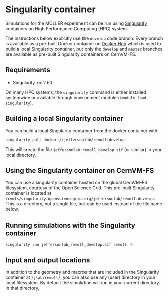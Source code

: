 # Singularity container

Simulations for the MOLLER experiment can be run using [Singularity](https://sylabs.io/singularity/) containers on High Performance Computing (HPC) system.

The instructions below explicitly use the `develop` code branch. Every branch is available as a pre-built Docker container on [Docker Hub](https://hub.docker.com/r/jeffersonlab/remoll/) which is used to build a local Singularity container, but only the `develop` and `master` branches are available as pre-built Singularity containers on CernVM-FS.

## Requirements

- Singularity >= 2.6.1

On many HPC systems, the `singularity` command is either installed systemwide or available through environment modules (`module load singularity`).

## Building a local Singularity container

You can build a local Singularity container from the docker container with:
```
singularity pull docker://jeffersonlab/remoll:develop
```
This will create the file `jeffersonlab_remoll_develop.sif` (or similar) in your local directory.

## Using the Singularity container on CernVM-FS

You can use a singularity container hosted on the global CernVM-FS filesystem, courtesy of the Open Science Grid. This pre-built Singularity container is located at `/cvmfs/singularity.opensciencegrid.org/jeffersonlab/remoll:develop`. This is a directory, not a single file, but can be used instead of the file name below.

## Running simulations with the Singularity container

```
singularity run jeffersonlab_remoll_develop.sif remoll -h
```

## Input and output locations

In addition to the geometry and macros that are included in the Singularity container at `/jlab/remoll/`, you can also use any (user) directory in your local filesystem. By default the simulation will run in your current directory. In that directory,
